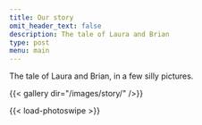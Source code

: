 ```yaml
---
title: Our story
omit_header_text: false
description: The tale of Laura and Brian
type: post
menu: main
---
```


The tale of Laura and Brian, in a few silly pictures.

{{< gallery dir="/images/story/" />}}

{{< load-photoswipe >}}

<!-- Things to include: a family vacation mini-page.  -->